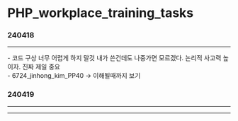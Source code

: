 # PHP_workplace_training_tasks<br>

### 240418
<hr>
- 코드 구상 너무 어렵게 하지 말것 내가 쓴건데도 나중가면 모르겠다. 논리적 사고력 높이자. 진짜 제일 중요
  <br>- 6724_jinhong_kim_PP40  -> 이해될때까지 보기

### 240419
<hr>
<hr>

